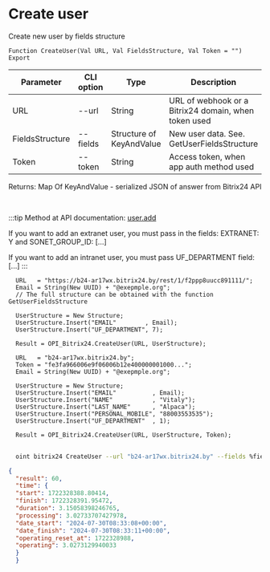 ﻿---
sidebar_position: 3
---

# Create user
 Create new user by fields structure



`Function CreateUser(Val URL, Val FieldsStructure, Val Token = "") Export`

  | Parameter | CLI option | Type | Description |
  |-|-|-|-|
  | URL | --url | String | URL of webhook or a Bitrix24 domain, when token used |
  | FieldsStructure | --fields | Structure of KeyAndValue | New user data. See. GetUserFieldsStructure |
  | Token | --token | String | Access token, when app auth method used |

  
  Returns:  Map Of KeyAndValue - serialized JSON of answer from Bitrix24 API

<br/>

:::tip
Method at API documentation: [user.add](https://dev.1c-bitrix.ru/rest_help/users/user_add.php)

 If you want to add an extranet user, you must pass in the fields: EXTRANET: Y and SONET_GROUP_ID: [...]

 If you want to add an intranet user, you must pass UF_DEPARTMENT field: [...]
:::
<br/>


```bsl title="Code example"
  URL   = "https://b24-ar17wx.bitrix24.by/rest/1/f2ppp8uucc891111/";
  Email = String(New UUID) + "@exepmple.org";
  // The full structure can be obtained with the function GetUserFieldsStructure
  
  UserStructure = New Structure;
  UserStructure.Insert("EMAIL"        , Email);
  UserStructure.Insert("UF_DEPARTMENT", 7);
  
  Result = OPI_Bitrix24.CreateUser(URL, UserStructure);
  
  URL   = "b24-ar17wx.bitrix24.by";
  Token = "fe3fa966006e9f06006b12e400000001000...";
  Email = String(New UUID) + "@exepmple.org";
  
  UserStructure = New Structure;
  UserStructure.Insert("EMAIL"          , Email);
  UserStructure.Insert("NAME"           , "Vitaly");
  UserStructure.Insert("LAST_NAME"      , "Alpaca");
  UserStructure.Insert("PERSONAL_MOBILE", "88003553535");
  UserStructure.Insert("UF_DEPARTMENT"  , 1);
  
  Result = OPI_Bitrix24.CreateUser(URL, UserStructure, Token);
```



```sh title="CLI command example"
    
  oint bitrix24 CreateUser --url "b24-ar17wx.bitrix24.by" --fields %fields% --token "fe3fa966006e9f06006b12e400000001000..."

```

```json title="Result"
{
  "result": 60,
  "time": {
  "start": 1722328388.80414,
  "finish": 1722328391.95472,
  "duration": 3.15058398246765,
  "processing": 3.02733707427978,
  "date_start": "2024-07-30T08:33:08+00:00",
  "date_finish": "2024-07-30T08:33:11+00:00",
  "operating_reset_at": 1722328988,
  "operating": 3.0273129940033
  }
  }
```
